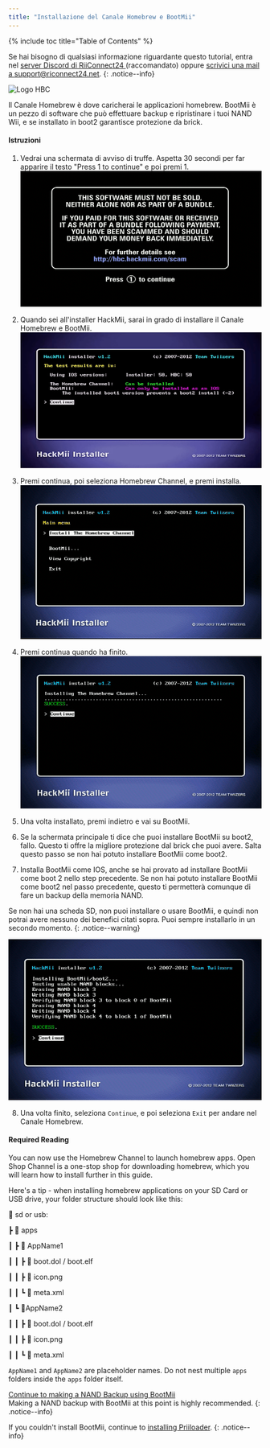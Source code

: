 ```yaml
---
title: "Installazione del Canale Homebrew e BootMii"
---
```


{% include toc title="Table of Contents" %}

Se hai bisogno di qualsiasi informazione riguardante questo tutorial, entra nel [server Discord di RiiConnect24 ](https://discord.gg/rc24)(raccomandato) oppure [scrivici una mail a support@riconnect24.net](mailto:support@riiconnect24.net).
{: .notice--info}

![Logo HBC](/images/hbc.png)

Il Canale Homebrew è dove caricherai le applicazioni homebrew. BootMii è un pezzo di software che può effettuare backup e ripristinare i tuoi NAND Wii, e se installato in boot2 garantisce protezione da brick.

#### Istruzioni

1. Vedrai una schermata di avviso di truffe. Aspetta 30 secondi per far apparire il testo "Press 1 to continue" e poi premi 1. ![Schermata di avviso di truffe](/images/Wii/ScamScreen.png)

2. Quando sei all'installer HackMii, sarai in grado di installare il Canale Homebrew e BootMii. ![Risultati](/images/Wii/Results.png)

3. Premi continua, poi seleziona Homebrew Channel, e premi installa. ![Installa il Canale Homebrew](/images/Wii/InstallHomebrewChannel.png)

4. Premi continua quando ha finito. ![Installazione del Canale Homebrew completata](/images/Wii/SuccessHBC.png)

5. Una volta installato, premi indietro e vai su BootMii.
6. Se la schermata principale ti dice che puoi installare BootMii su boot2, fallo. Questo ti offre la migliore protezione dal brick che puoi avere. Salta questo passo se non hai potuto installare BootMii come boot2.
7. Installa BootMii come IOS, anche se hai provato ad installare BootMii come boot 2 nello step precedente. Se non hai potuto installare BootMii come boot2 nel passo precedente, questo ti permetterà comunque di fare un backup della memoria NAND.

Se non hai una scheda SD, non puoi installare o usare BootMii, e quindi non potrai avere nessuno dei benefici citati sopra. Puoi sempre installarlo in un secondo momento.
{: .notice--warning}

![Installazione BootMii](/images/Wii/InstallBootMii.png)

8. Una volta finito, seleziona `Continue`, e poi seleziona `Exit` per andare nel Canale Homebrew.

#### Required Reading

You can now use the Homebrew Channel to launch homebrew apps. Open Shop Channel is a one-stop shop for downloading homebrew, which you will learn how to install further in this guide.

Here's a tip - when installing homebrew applications on your SD Card or USB drive, your folder structure should look like this:

💾 sd or usb:

┣ 📂 apps

┃ ┣ 📂 AppName1

┃ ┃ ┣ 📄 boot.dol / boot.elf

┃ ┃ ┣ 📄 icon.png

┃ ┃ ┗ 📄 meta.xml

┃ ┗ 📂AppName2

┃ ┃ ┣ 📄 boot.dol / boot.elf

┃ ┃ ┣ 📄 icon.png

┃ ┃ ┗ 📄 meta.xml

`AppName1` and `AppName2` are placeholder names. Do not nest multiple `apps` folders inside the `apps` folder itself.

[Continue to making a NAND Backup using BootMii](bootmii)<br> Making a NAND backup with BootMii at this point is highly recommended.
{: .notice--info}

If you couldn't install BootMii, continue to [installing Priiloader](priiloader).
{: .notice--info}
